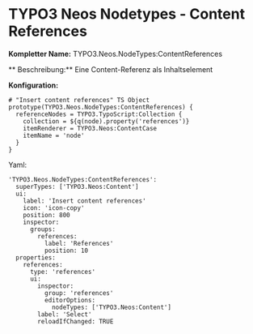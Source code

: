 # TYPO3 Neos Nodetypes - Content References

**Kompletter Name:** TYPO3.Neos.NodeTypes:ContentReferences

** Beschreibung:** Eine Content-Referenz als Inhaltselement

**Konfiguration:**

```
# "Insert content references" TS Object
prototype(TYPO3.Neos.NodeTypes:ContentReferences) {
  referenceNodes = TYPO3.TypoScript:Collection {
    collection = ${q(node).property('references')}
    itemRenderer = TYPO3.Neos:ContentCase
    itemName = 'node'
  }
}
```

Yaml:

```
'TYPO3.Neos.NodeTypes:ContentReferences':
  superTypes: ['TYPO3.Neos:Content']
  ui:
    label: 'Insert content references'
    icon: 'icon-copy'
    position: 800
    inspector:
      groups:
        references:
          label: 'References'
          position: 10
  properties:
    references:
      type: 'references'
      ui:
        inspector:
          group: 'references'
          editorOptions:
            nodeTypes: ['TYPO3.Neos:Content']
        label: 'Select'
        reloadIfChanged: TRUE
```